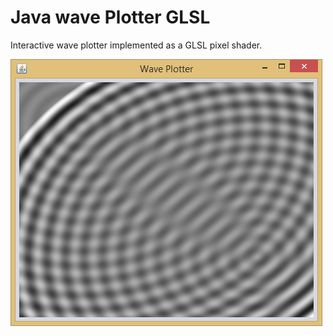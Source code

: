 # Java wave Plotter GLSL
Interactive wave plotter implemented as a GLSL pixel shader.

![alt text](WavePlotter.png)
